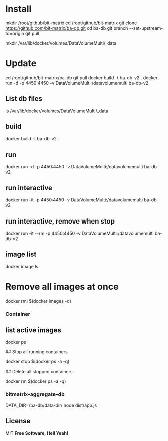 # Install

mkdir /root/github/bit-matrix
cd /root/github/bit-matrix
git clone https://github.com/bit-matrix/ba-db.git
cd ba-db
git branch --set-upstream-to=origin
git pull

mkdir /var/lib/docker/volumes/DataVolumeMulti/\_data

# Update

cd /root/github/bit-matrix/ba-db
git pull
docker build -t ba-db-v2 .
docker run -d -p 4450:4450 -v DataVolumeMulti:/datavolumemulti ba-db-v2

## List db files

ls /var/lib/docker/volumes/DataVolumeMulti/\_data

## build

docker build -t ba-db-v2 .

## run

docker run -d -p 4450:4450 -v DataVolumeMulti:/datavolumemulti ba-db-v2

## run interactive

docker run -it -p 4450:4450 -v DataVolumeMulti:/datavolumemulti ba-db-v2

## run interactive, remove when stop

docker run -it --rm -p 4450:4450 -v DataVolumeMulti:/datavolumemulti ba-db-v2

## image list

docker image ls

# Remove all images at once

docker rmi $(docker images -q)

### Container

## list active images

docker ps

## Stop all running containers

docker stop $(docker ps -a -q)

## Delete all stopped containers:

docker rm $(docker ps -a -q)

### bitmatrix-aggregate-db

DATA_DIR=/ba-db/data-dir/ node dist/app.js

## License

MIT
**Free Software, Hell Yeah!**
